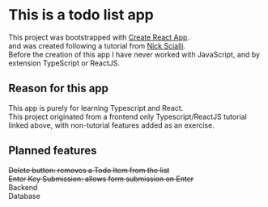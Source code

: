 # This is a todo list app

This project was bootstrapped with [Create React App](https://github.com/facebook/create-react-app).\
and was created following a tutorial from [Nick Scialli](https://typeofnan.dev/your-first-react-typescript-project-todo-app/).\
Before the creation of this app I have never worked with JavaScript, and by extension TypeScript or ReactJS.

## Reason for this app

This app is purely for learning Typescript and React.\
This project originated from a frontend only Typescript/ReactJS tutorial linked above, with non-tutorial features added as an exercise.

## Planned features

~~Delete button: removes a Todo Item from the list~~\
~~Enter Key Submission: allows form submission on Enter~~\
Backend\
Database
